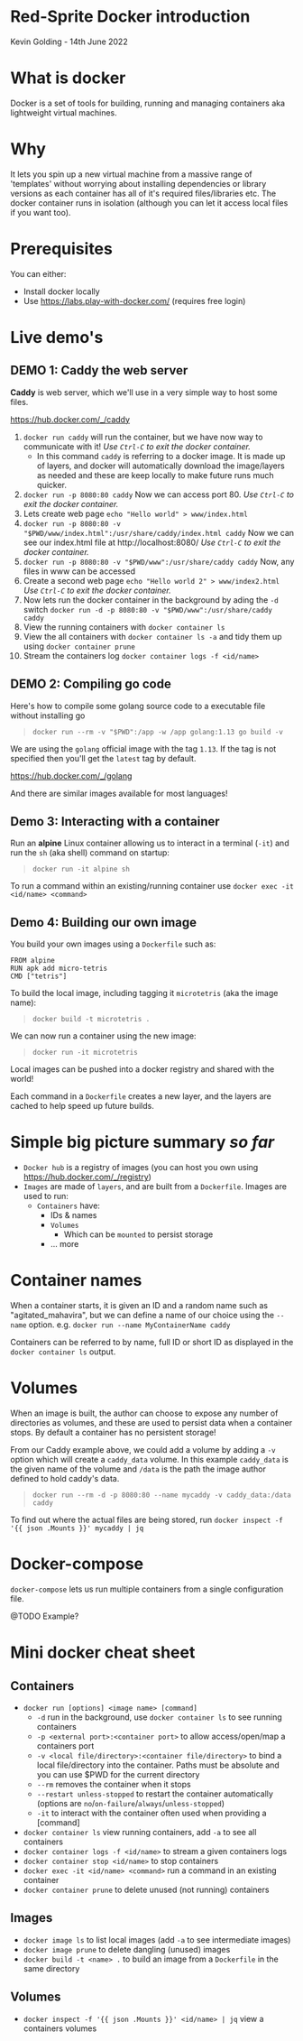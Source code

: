 # Red-Sprite Docker introduction
Kevin Golding - 14th June 2022

# What is docker

Docker is a set of tools for building, running and managing containers aka lightweight virtual machines.

# Why

It lets you spin up a new virtual machine from a massive range of 'templates' without worrying about installing dependencies or library versions as each container has all of it's required files/libraries etc. The docker container runs in isolation (although you can let it access local files if you want too).

# Prerequisites

You can either:

 * Install docker locally
 * Use https://labs.play-with-docker.com/ (requires free login)

# Live demo's

## DEMO 1: Caddy the web server

**Caddy** is web server, which we'll use in a very simple way to host some files.

https://hub.docker.com/_/caddy

1. `docker run caddy` will run the container, but we have now way to communicate with it! _Use `Ctrl-C` to exit the docker container._
    * In this command `caddy` is referring to a docker image. It is made up of layers, and docker will automatically download the image/layers as needed and these are keep locally to make future runs much quicker.
1. `docker run -p 8080:80 caddy` Now we can access port 80. _Use `Ctrl-C` to exit the docker container._
1. Lets create web page `echo "Hello world" > www/index.html`
1. `docker run -p 8080:80 -v "$PWD/www/index.html":/usr/share/caddy/index.html caddy` Now we can see our index.html file at http://localhost:8080/ _Use `Ctrl-C` to exit the docker container._
1. `docker run -p 8080:80 -v "$PWD/www":/usr/share/caddy caddy` Now, any files in www can be accessed
1. Create a second web page `echo "Hello world 2" > www/index2.html` _Use `Ctrl-C` to exit the docker container._
1. Now lets run the docker container in the background by ading the `-d` switch `docker run -d -p 8080:80 -v "$PWD/www":/usr/share/caddy caddy`
1. View the running containers with `docker container ls`
1. View the all containers with `docker container ls -a` and tidy them up using `docker container prune`
1. Stream the containers log `docker container logs -f <id/name>`

## DEMO 2: Compiling go code

Here's how to compile some golang source code to a executable file without installing go

> `docker run --rm -v "$PWD":/app -w /app golang:1.13 go build -v`

We are using the `golang` official image with the tag `1.13`. If the tag is not specified then you'll get the `latest` tag by default.

https://hub.docker.com/_/golang

And there are similar images available for most languages!

## Demo 3: Interacting with a container

Run an **alpine** Linux container allowing us to interact in a terminal (`-it`) and run the `sh` (aka shell) command on startup:

> `docker run -it alpine sh`

To run a command within an existing/running container use `docker exec -it <id/name> <command>`

## Demo 4: Building our own image

You build your own images using a `Dockerfile` such as:

```
FROM alpine
RUN apk add micro-tetris
CMD ["tetris"]
```

To build the local image, including tagging it `microtetris` (aka the image name):

> `docker build -t microtetris .`

We can now run a container using the new image:

> `docker run -it microtetris`

Local images can be pushed into a docker registry and shared with the world!

Each command in a `Dockerfile` creates a new layer, and the layers are cached to help speed up future builds.

# Simple big picture summary _so far_

* `Docker hub` is a registry of images (you can host you own using https://hub.docker.com/_/registry)
* `Images` are made of `layers`, and are built from a `Dockerfile`. Images are used to run:
    * `Containers` have:
        * IDs &amp; names
        * `Volumes`
            * Which can be `mounted` to persist storage
        * ... more

# Container names

When a container starts, it is given an ID and a random name such as "agitated_mahavira", but we can define a name of our choice using the `--name` option. e.g. `docker run --name MyContainerName caddy`

Containers can be referred to by name, full ID or short ID as displayed in the `docker container ls` output.

# Volumes

When an image is built, the author can choose to expose any number of directories as volumes, and these are used to persist data when a container stops. By default a container has no persistent storage!

From our Caddy example above, we could add a volume by adding a `-v` option which will create a `caddy_data` volume. In this example `caddy_data` is the given name of the volume and `/data` is the path the image author defined to hold caddy's data.

> `docker run --rm -d -p 8080:80 --name mycaddy -v caddy_data:/data caddy`

To find out where the actual files are being stored, run `docker inspect -f '{{ json .Mounts }}' mycaddy | jq`

# Docker-compose

`docker-compose` lets us run multiple containers from a single configuration file.

@TODO Example?

# Mini docker cheat sheet

## Containers
* `docker run [options] <image name> [command]`
  * `-d` run in the background, use `docker container ls` to see running containers
  * `-p <external port>:<container port>` to allow access/open/map a containers port
  * `-v <local file/directory>:<container file/directory>` to bind a local file/directory into the container. Paths must be absolute and you can use $PWD for the current directory
  * `--rm` removes the container when it stops
  * `--restart unless-stopped` to restart the container automatically (options are `no`/`on-failure`/`always`/`unless-stopped`)
  * `-it` to interact with the container often used when providing a [command]
* `docker container ls` view running containers, add `-a` to see all containers
* `docker container logs -f <id/name>` to stream a given containers logs
* `docker container stop <id/name>` to stop containers
* `docker exec -it <id/name> <command>` run a command in an existing container
* `docker container prune` to delete unused (not running) containers

## Images
* `docker image ls` to list local images (add `-a` to see intermediate images)
* `docker image prune` to delete dangling (unused) images
* `docker build -t <name> .` to build an image from a `Dockerfile` in the same directory

## Volumes
* `docker inspect -f '{{ json .Mounts }}' <id/name> | jq` view a containers volumes

